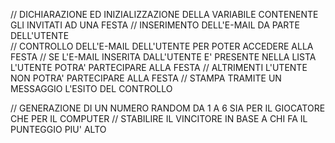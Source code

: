 // DICHIARAZIONE ED INIZIALIZZAZIONE DELLA VARIABILE CONTENENTE GLI INVITATI AD UNA FESTA
// INSERIMENTO DELL'E-MAIL DA PARTE DELL'UTENTE  
// CONTROLLO DELL'E-MAIL DELL'UTENTE PER POTER ACCEDERE ALLA FESTA 
// SE L'E-MAIL INSERITA DALL'UTENTE E' PRESENTE NELLA LISTA L'UTENTE POTRA' PARTECIPARE ALLA FESTA 
// ALTRIMENTI L'UTENTE NON POTRA' PARTECIPARE ALLA FESTA
// STAMPA TRAMITE UN MESSAGGIO L'ESITO DEL CONTROLLO

// GENERAZIONE DI UN NUMERO RANDOM DA 1 A 6 SIA PER IL GIOCATORE CHE PER IL COMPUTER 
// STABILIRE IL VINCITORE IN BASE A CHI FA IL PUNTEGGIO PIU' ALTO 
